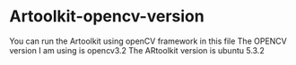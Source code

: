 # Artoolkit-opencv-version
You can run the Artoolkit using openCV framework in this file
The OPENCV version I am using is opencv3.2
The ARtoolkit version is ubuntu 5.3.2

